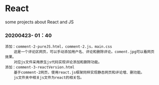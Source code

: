 # React
 some projects about React and JS

### 20200423- 01：40

```
添加：comment-2-pureJS.html，comment-2.js，main.css
	这是一个评论区网页，可以手动添加用户名、评论和删除评论。coment.jpg可以看网页效果。
	对应js文件采用原生js代码实现评论添加和删除功能。
添加：comment-3-reactVersion.html
	基于comment-2网页，使用react.js框架同样实现静态网页和评论增、删功能。
	js文件夹中相关js文件为react的相关包。
```

